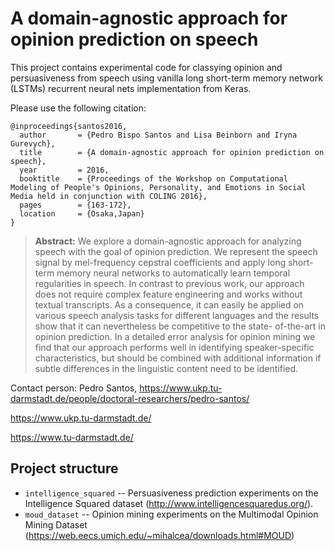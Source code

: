 # A domain-agnostic approach for opinion prediction on speech

This project contains experimental code for classying opinion and persuasiveness from speech using vanilla long short-term memory network (LSTMs) recurrent neural nets implementation from Keras.

Please use the following citation:

```
@inproceedings{santos2016,
  author       = {Pedro Bispo Santos and Lisa Beinborn and Iryna Gurevych},
  title	       = {A domain-agnostic approach for opinion prediction on speech},
  year	       = 2016,
  booktitle    = {Proceedings of the Workshop on Computational Modeling of People's Opinions, Personality, and Emotions in Social Media held in conjunction with COLING 2016},
  pages	       = {163-172},
  location     = {Osaka,Japan}
}
```
> **Abstract:** We explore a domain-agnostic approach for analyzing speech with the goal of opinion prediction. We represent the speech signal by mel-frequency cepstral coefficients and apply long short-term memory neural networks to automatically learn temporal regularities in speech. In contrast to previous work, our approach does not require complex feature engineering and works without textual transcripts. As a consequence, it can easily be applied on various speech analysis tasks for different languages and the results show that it can nevertheless be competitive to the state- of-the-art in opinion prediction. In a detailed error analysis for opinion mining we find that our approach performs well in identifying speaker-specific characteristics, but should be combined with additional information if subtle differences in the linguistic content need to be identified.

Contact person: Pedro Santos, https://www.ukp.tu-darmstadt.de/people/doctoral-researchers/pedro-santos/

https://www.ukp.tu-darmstadt.de/

https://www.tu-darmstadt.de/

## Project structure

* `intelligence_squared` -- Persuasiveness prediction experiments on the Intelligence Squared dataset (http://www.intelligencesquaredus.org/).
* `moud_dataset` -- Opinion mining experiments on the Multimodal Opinion Mining Dataset (https://web.eecs.umich.edu/~mihalcea/downloads.html#MOUD)
